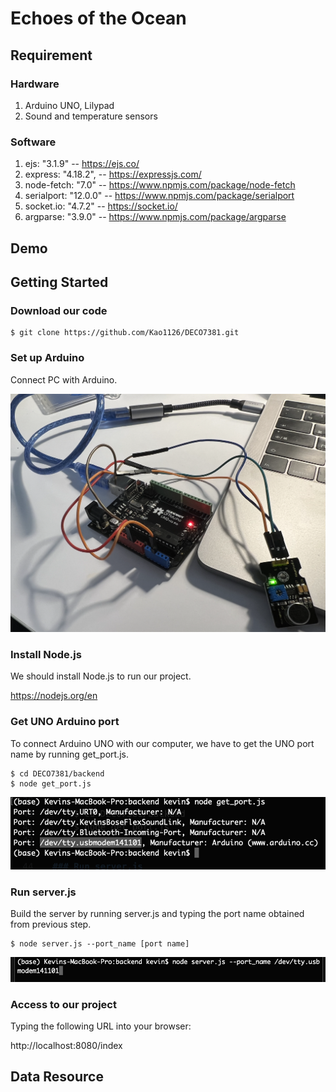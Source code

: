 # Echoes of the Ocean

## Requirement
### Hardware
1. Arduino UNO, Lilypad
2. Sound and temperature sensors

### Software
1. ejs: "3.1.9" -- https://ejs.co/
2. express: "4.18.2", -- https://expressjs.com/
3. node-fetch: "7.0" -- https://www.npmjs.com/package/node-fetch
4. serialport: "12.0.0" -- https://www.npmjs.com/package/serialport
5. socket.io: "4.7.2" -- https://socket.io/
6. argparse: "3.9.0" -- https://www.npmjs.com/package/argparse

## Demo


## Getting Started

### Download our code

    $ git clone https://github.com/Kao1126/DECO7381.git

### Set up Arduino
Connect PC with Arduino.

![alt text](./readme_img/arduino_img.png)


### Install Node.js
We should install Node.js to run our project.

https://nodejs.org/en

### Get UNO Arduino port

To connect Arduino UNO with our computer, we have to get the UNO port name by running get_port.js.

    $ cd DECO7381/backend
    $ node get_port.js

![alt text](./readme_img/get_port.png)

### Run server.js
Build the server by running server.js and typing the port name obtained from previous step.

    $ node server.js --port_name [port name]

![alt text](./readme_img/run_server.png)

### Access to our project
Typing the following URL into your browser:

http://localhost:8080/index

## Data Resource
